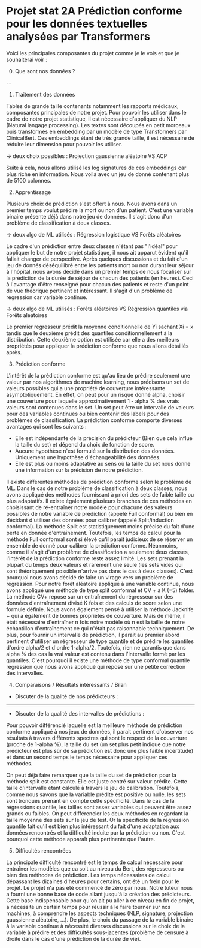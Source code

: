 # Projet stat 2A Prédiction conforme pour les données textuelles analysées par Transformers

Voici les principales composantes du projet comme je le vois et que je souhaiterai voir :

0) Que sont nos données ?

--

1) Traitement des données

Tables de grande taille contenants notamment les rapports médicaux, composantes principales de notre projet.
Pour pouvoir les utiliser dans le cadre de notre projet statistique, il est nécessaire d'appliquer du NLP (Natural langage processing).
Les textes sont découpés en petit morceaux puis transformés en embedding par un modèle de type Transformers par ClinicalBert.
Ces embeddings étant de très grande taille, il est nécessaire de réduire leur dimension pour pouvoir les utiliser.

-> deux choix possibles : Projection gaussienne aléatoire VS ACP

Suite à cela, nous allons utilisé les log signatures de ces embeddings car plus riche en information.
Nous voilà avec un jeu de donné contenant plus de 5100 colonnes.

2) Apprentissage

Plusieurs choix de prédiction s'est offert à nous. Nous avons dans un premier temps voulut prédire la mort ou non d'un patient.
C'est une variable binaire présente déjà dans notre jeu de données. Il s'agit donc d'un problème de classification à deux classes.

-> deux algo de ML utilisés : Régression logistique VS Forêts aléatoires

Le cadre d'un prédiction entre deux classes n'étant pas "l'idéal" pour appliquer le but de notre projet statistique, il nous ait apparut évident
qu'il fallait changer de perspective. Après quelques discussions et du fait d'un jeu de donnés déséquilibré entre les patients mort ou non durant leur
séjour à l'hôpital, nous avons décidé dans un premier temps de nous focaliser sur la prédiction de la durée de séjour de chacun des patients (en heures).
Ceci à l'avantage d'être renseigné pour chacun des patients et reste d'un point de vue théorique pertinent et intéressant.
Il s'agit d'un problème de régression car variable continue.

-> deux algo de ML utilisés : Forêts aléatoires VS Régression quantiles via Forêts aléatoires

Le premier régresseur prédit la moyenne conditionnelle de Yi sachant Xi = x tandis que le deuxième prédit des quantiles conditionnellement à la distribution.
Cette deuxième option est utilisée car elle a des meilleurs propriétés pour appliquer la prédiction conforme que nous allons détaillés après.

3) Prédiction conforme

L'intérêt de la prédiction conforme est qu'au lieu de prédire seulement une valeur par nos algorithmes de machine learning,
nous prédisons un set de valeurs possibles qui a une propriété de couverture intéressante asymptotiquement. En effet, on peut 
pour un risque donné alpha, choisir une couverture pour laquelle  approximativement 1 - alpha % des vrais valeurs sont contenues dans le set. Un set peut être un intervalle de valeurs pour des variables continues ou bien contenir des labels pour des problèmes de classification. La prédiction conforme comporte diverses avantages qui sont les suivants :
- Elle est indépendante de la précision du prédicteur (Bien que cela influe la taille du set) et dépend du choix de fonction de score.
- Aucune hypothèse n'est formulé sur la distribution des données. Uniquement une hypothèse d'échangeabilité des données.
- Elle est plus ou moins adaptative au sens où la taille du set nous donne une information sur la précision de notre prédiction.

Il existe différentes méthodes de prédiction conforme selon le problème de ML. 
Dans le cas de notre problème de classification à deux classes, nous avons appliqué des méthodes fournissant à priori des sets de faible taille ou plus adaptatifs. Il existe également plusieurs branches de ces méthodes en choisissant de ré-entraîner notre modèle pour chacune des valeurs possibles de notre variable de prédiction (appelé Full conformal) ou bien en décidant d'utiliser des données pour calibrer (appelé Split/induction conformal). La méthode Split est statistiquement moins précise du fait d'une perte en donnée d'entraînement. Toutefois, les temps de calcul pour la méthode Full conformal sont si élevé qu'il parait judicieux de se réserver un ensemble de donné pour calibrer la prédiction conforme.
Néanmoins, comme il s'agit d'un problème de classification a seulement deux classes, l'intérêt de la prédiction conforme reste assez limité. Les sets prenant la plupart du temps deux valeurs et rarement une seule (les sets vides qui sont théoriquement possible n'arrive pas dans le cas à deux classes).
C'est pourquoi nous avons décidé de faire un virage vers un problème de régression. Pour notre forêt aléatoire appliqué à une variable continue, nous avons appliqué une méthode de type split conformal et CV + à K (=5) folder. La méthode CV+ repose sur un entraînement du régresseur sur des données d'entraînement divisé K fois et des calculs de score selon une formule définie. Nous avons également pensé à utiliser la méthode Jacknife + qui a également de bonnes propriétés de couverture. Mais de même, il était nécessaire d'entraîner n fois notre modèle où n est la taille de notre échantillon d'entraînement ce qui n'était pas raisonnable techniquement. 
De plus, pour fournir un intervalle de prédiction, il parait au premier abord pertinent d'utiliser un régresseur de type quantile et de prédire les quantiles d'ordre alpha/2 et d'ordre 1-alpha/2. Toutefois, rien ne garantis que dans alpha % des cas la vrai valeur est contenu dans l'intervalle formé par les quantiles. C'est pourquoi il existe une méthode de type conformal quantile regression que nous avons appliqué qui repose sur une petite correction des intervalles.

4) Comparaisons / Résultats intéressants / Bilan

- Discuter de la qualité de nos prédicteurs :

----

- Discuter de la qualité des intervalles de prédictions :

Pour pouvoir différencié laquelle est la meilleure méthode de prédiction conforme appliqué à nos jeux de données, il parait pertinent d'observer nos résultats à travers différents spectres qui sont le respect de la couverture (proche de 1-alpha %), la taille du set (un set plus petit indique que notre prédicteur est plus sûr de sa prédiction est donc une plus faible incertitude) et dans un second temps le temps nécessaire pour appliquer ces méthodes.

On peut déjà faire remarquer que la taille du set de prédiction pour la méthode split est constante. Elle est juste centré sur valeur prédite. Cette taille d'intervalle étant calculé à travers le jeu de calibration. Toutefois, comme nous savons que la variable prédite est positive ou nulle, les sets sont tronqués prenant en compte cette spécificité. Dans le cas de la régressions quantile, les tailles sont assez variables qui peuvent être assez grands ou faibles. On peut différencier les deux méthodes en regardant la taille moyenne des sets sur le jeu de test. Or la spécificité de la regression quantile fait qu'il est bien plus intéressant du fait d'une adaptation aux données rencontrés et la difficulté induite par la prédiction ou non. C'est pourquoi cette méthode apparaît plus pertinente que l'autre. 

5) Difficultés rencontrées

La principale difficulté rencontré est le temps de calcul nécessaire pour entraîner les modèles que ca soit au niveau du Bert, des régresseurs ou bien des méthodes de prédiction. Les temps nécessaires de calcul dépassant les dizaines d'heures pour certains, ont été un frein pour le projet. Le projet n'a pas été commencé de zéro par nous. Notre tuteur nous a fourni une bonne base de code allant jusqu'à la création des prédicteurs. Cette base indispensable pour qu'on ait pu aller à ce niveau en fin de projet, a nécessité un certain temps pour réussir à le faire tourner sur nos machines, à comprendre les aspects techniques (NLP, signature, projection gaussienne aléatoire, ...).
De plus, le choix du passage de la variable binaire à la variable continue à nécessité diverses discussions sur le choix de la variable à prédire et des difficultés sous-jacentes (problème de censure à droite dans le cas d'une prédiction de la durée de vie).
